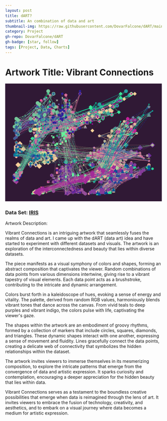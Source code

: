 ```yaml
---
layout: post
title: dART?
subtitle: An combination of data and art
thumbnail-img: https://raw.githubusercontent.com/DovarFalcone/dART/main/dallery/vibrant_connections/danvas_1/dart_1.jpg
category: Project
gh-repo: DovarFalcone/dART
gh-badge: [star, follow]
tags: [Project, Data, Charts]
---
```


# Artwork Title: Vibrant Connections

![Vibrant Connections](https://raw.githubusercontent.com/DovarFalcone/dART/main/dallery/vibrant_connections/danvas_1/dart_1.jpg)

### Data Set: [IRIS](https://raw.githubusercontent.com/uiuc-cse/data-fa14/gh-pages/data/iris.csv)

Artwork Description:

Vibrant Connections is an intriguing artwork that seamlessly fuses the realms of data and art. I came up with the dART (data art) idea and have started to experiment with different datasets and visuals. The artwork is an exploration of the interconnectedness and beauty that lies within diverse datasets.

The piece manifests as a visual symphony of colors and shapes, forming an abstract composition that captivates the viewer. Random combinations of data points from various dimensions intertwine, giving rise to a vibrant tapestry of visual elements. Each data point acts as a brushstroke, contributing to the intricate and dynamic arrangement.

Colors burst forth in a kaleidoscope of hues, evoking a sense of energy and vitality. The palette, derived from random RGB values, harmoniously blends vibrant tones that dance across the canvas. From vivid teals to deep purples and vibrant indigo, the colors pulse with life, captivating the viewer's gaze.

The shapes within the artwork are an embodiment of groovy rhythms, formed by a collection of markers that include circles, squares, diamonds, and triangles. These dynamic shapes interact with one another, expressing a sense of movement and fluidity. Lines gracefully connect the data points, creating a delicate web of connectivity that symbolizes the hidden relationships within the dataset.

The artwork invites viewers to immerse themselves in its mesmerizing composition, to explore the intricate patterns that emerge from the convergence of data and artistic expression. It sparks curiosity and contemplation, encouraging a deeper appreciation for the hidden beauty that lies within data.

Vibrant Connections serves as a testament to the boundless creative possibilities that emerge when data is reimagined through the lens of art. It invites viewers to embrace the fusion of technology, creativity, and aesthetics, and to embark on a visual journey where data becomes a medium for artistic expression.
